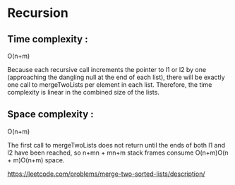 # Recursion 

## Time complexity : 

O(n+m)

Because each recursive call increments the pointer to l1 or l2 by one (approaching the dangling null at the end of each list), there will be exactly one call to mergeTwoLists per element in each list. Therefore, the time complexity is linear in the combined size of the lists.

## Space complexity : 

O(n+m)

The first call to mergeTwoLists does not return until the ends of both l1 and l2 have been reached, so n+mn + mn+m stack frames consume O(n+m)O(n + m)O(n+m) space.


https://leetcode.com/problems/merge-two-sorted-lists/description/